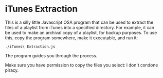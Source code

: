# iTunes Extraction

This is a silly little Javascript OSA program that can be used to extract the files of a playlist from iTunes into a specified directory. 
For example, it can be used to make an archival copy of a playlist, for backup purposes.
To use this, copy the program somewhere, make it executable, and run it:
```shell
./iTunes\ Extraction.js
```
The program guides you through the process.

Make sure you have permission to copy the files you select: I don't condone piracy. 
